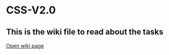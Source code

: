# CSS-V2.0

## This is the wiki file to read about the tasks

<a href="https://workspace.konfinity.com/neeraj1807/css-setup-2.0/-/wikis/home" target="_blank">Open wiki page</a>

